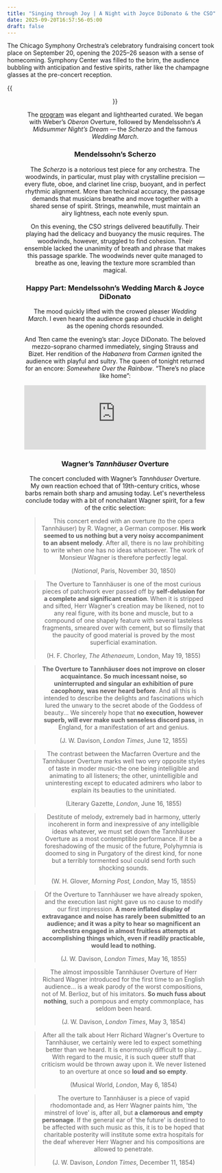 ```yaml
---
title: "Singing through Joy | A Night with Joyce DiDonato & the CSO"
date: 2025-09-20T16:57:56-05:00
draft: false
---
```


The Chicago Symphony Orchestra’s celebratory fundraising concert took place on September 20, opening the 2025–26 season with a sense of homecoming. Symphony Center was filled to the brim, the audience bubbling with anticipation and festive spirits, rather like the champagne glasses at the pre-concert reception.

{{<figure align="center" src="/art/cso_20250920.jpeg" caption="" width="100%">}}

The [program](https://cso.org/performances/25-26/cso-featured-concerts/joyce-didonato-and-the-cso/) was elegant and lighthearted curated. We began with Weber’s *Oberon* Overture, followed by Mendelssohn’s *A Midsummer Night’s Dream* — the *Scherzo* and the famous *Wedding March*.

### Mendelssohn’s Scherzo

The *Scherzo* is a notorious test piece for any orchestra. The woodwinds, in particular, must play with crystalline precision — every flute, oboe, and clarinet line crisp, buoyant, and in perfect rhythmic alignment. More than technical accuracy, the passage demands that musicians breathe and move together with a shared sense of spirit. Strings, meanwhile, must maintain an airy lightness, each note evenly spun.

On this evening, the CSO strings delivered beautifully. Their playing had the delicacy and buoyancy the music requires. The woodwinds, however, struggled to find cohesion. Their ensemble lacked the unanimity of breath and phrase that makes this passage sparkle. The woodwinds never quite managed to breathe as one, leaving the texture more scrambled than magical.

### Happy Part: Mendelssohn’s Wedding March & Joyce DiDonato

The mood quickly lifted with the crowed pleaser *Wedding March*. I even heard the audience gasp and chuckle in delight as the opening chords resounded.

And Tten came the evening’s star: Joyce DiDonato. The beloved mezzo-soprano charmed immediately, singing Strauss and Bizet. Her rendition of the *Habanera* from *Carmen* ignited the audience with playful and sultry. The queen of tonight returned for an encore: *Somewhere Over the Rainbow*. “There’s no place like home”:

<iframe allow="autoplay *; encrypted-media *;" frameborder="0" height="150" style="width:100%;max-width:660px;overflow:hidden;background:transparent;" sandbox="allow-forms allow-popups allow-same-origin allow-scripts allow-storage-access-by-user-activation allow-top-navigation-by-user-activation" src="https://embed.music.apple.com/cn/album/somewhere-over-the-rainbow-from-the-wizard-of-oz/543556417?i=543556629&l=en-GB"></iframe>

### Wagner’s *Tannhäuser* Overture

The concert concluded with Wagner’s *Tannhäuser* Overture. My own reaction echoed that of 19th-century critics, whose barbs remain both sharp and amusing today. Let's nevertheless conclude today with a bit of nonchalant Wagner spirit, for a few of the critic selection:

> This concert ended with an overture (to the opera Tannhäuser) by R. Wagner, a German composer. **His work seemed to us nothing but a very noisy accompaniment to an absent melody**. After all, there is no law prohibiting to write when one has no ideas whatsoever. The work of Monsieur Wagner is therefore perfectly legal.
>
> (*National*, Paris, November 30, 1850)

> The Overture to Tannhäuser is one of the most curious pieces of patchwork ever passed off by **self-delusion for a complete and significant creation**. When it is stripped and sifted, Herr Wagner's creation may be likened, not to any real figure, with its bone and muscle, but to a compound of one shapely feature with several tasteless fragments, smeared over with cement, but so flimsily that the paucity of good material is proved by the most superficial examination.
>
> (H. F. Chorley, *The Athenaeum*, London, May 19, 1855)

> **The Overture to Tannhäuser does not improve on closer acquaintance. So much incessant noise, so uninterrupted and singular an exhibition of pure cacophony, was never heard before**. And all this is intended to describe the delights and fascinations which lured the unwary to the secret abode of the Goddess of beauty... We sincerely hope that **no execution, however superb, will ever make such senseless discord pass**, in England, for a manifestation of art and genius.
>
> (J. W. Davison, *London Times*, June 12, 1855)

> The contrast between the Macfarren Overture and the Tannhäuser Overture marks well two very opposite styles of taste in moder music-the one being intelligible and animating to all listeners; the other, unintelligible and uninteresting except to educated admirers who labor to explain its beauties to the uninitiated.
>
> (Literary Gazette, *London*, June 16, 1855)

> Destitute of melody, extremely bad in harmony, utterly incoherent in form and inexpressive of any intelligible ideas whatever, we must set down the Tannhäuser Overture as a most contemptible performance. If it be a foreshadowing of the music of the future, Polyhymnia is doomed to sing in Purgatory of the direst kind, for none but a terribly tormented soul could send forth such shocking sounds.
>
> (W. H. Glover, *Morning Post, London*, May 15, 1855)

> Of the Overture to Tannhäuser we have already spoken, and the execution last night gave us no cause to modify our first impression. **A more inflated display of extravagance and noise has rarely been submitted to an audience; and it was a pity to hear so magnificent an orchestra engaged in almost fruitless attempts at accomplishing things which, even if readily practicable, would lead to nothing.**
>
> (J. W. Davison, *London Times*, May 16, 1855)

> The almost impossible Tannhäuser Overture of Herr Richard Wagner introduced for the first time to an English audience... is a weak parody of the worst compositions, not of M. Berlioz, but of his imitators. **So much fuss about nothing**, such a pompous and empty commonplace, has seldom been heard.
>
> (J. W. Davison, *London Times*, May 3, 1854)

> After all the talk about Herr Richard Wagner's Overture to Tannhäuser, we certainly were led to expect something better than we heard. It is enormously difficult to play... With regard to the music, it is such queer stuff that criticism would be thrown away upon it. We never listened to an overture at once so **loud and so empty**.
>
> (Musical World, *London*, May 6, 1854)

> The overture to Tannhäuser is a piece of vapid rhodomontade and, as Herr Wagner paints him, 'the minstrel of love' is, after all, but **a clamorous and empty personage**. If the general ear of 'the future' is destined to be affected with such music as this, it is to be hoped that charitable posterity will institute some extra hospitals for the deaf wherever Herr Wagner and his compositions are allowed to penetrate.
>
> (J. W. Davison, *London Times*, December 11, 1854)
